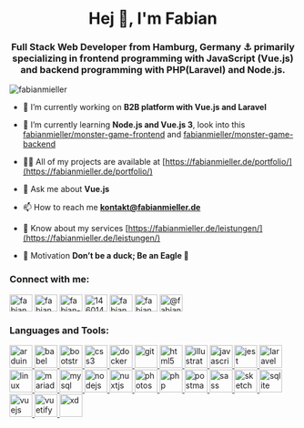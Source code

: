 <h1 align="center">Hej 👋, I'm Fabian</h1>
<h3 align="center">Full Stack Web Developer from Hamburg, Germany ⚓️ primarily specializing in frontend programming with JavaScript (Vue.js) and backend programming with PHP(Laravel) and Node.js.</h3>

<p align="left"> <img src="https://komarev.com/ghpvc/?username=fabianmieller&label=Profile%20views&color=7db928&style=flat-square" alt="fabianmieller" /> </p>

- 🔭 I’m currently working on **B2B platform with Vue.js and Laravel**

- 🌱 I’m currently learning **Node.js and Vue.js 3**, look into this [fabianmieller/monster-game-frontend](https://github.com/fabianmieller/monster-game-frontend) and [fabianmieller/monster-game-backend](https://github.com/fabianmieller/monster-game-backend)

- 👨‍💻 All of my projects are available at [https://fabianmieller.de/portfolio/](https://fabianmieller.de/portfolio/)

- 💬 Ask me about **Vue.js**

- 📫 How to reach me **kontakt@fabianmieller.de**

- 📄 Know about my services [https://fabianmieller.de/leistungen/](https://fabianmieller.de/leistungen/)

- 💪 Motivation **Don’t be a duck; Be an Eagle 🦅**

<h3 align="left">Connect with me:</h3>
<p align="left">
<a href="https://dev.to/fabianmieller" target="blank"><img align="center" src="https://cdn.jsdelivr.net/npm/simple-icons@3.0.1/icons/dev-dot-to.svg" alt="fabianmieller" height="30" width="40" /></a>
<a href="https://twitter.com/fabianmieller" target="blank"><img align="center" src="https://cdn.jsdelivr.net/npm/simple-icons@3.0.1/icons/twitter.svg" alt="fabianmieller" height="30" width="40" /></a>
<a href="https://linkedin.com/in/fabian-mieller-5bb31ba6" target="blank"><img align="center" src="https://cdn.jsdelivr.net/npm/simple-icons@3.0.1/icons/linkedin.svg" alt="fabian-mieller-5bb31ba6" height="30" width="40" /></a>
<a href="https://stackoverflow.com/users/14601449" target="blank"><img align="center" src="https://cdn.jsdelivr.net/npm/simple-icons@3.0.1/icons/stackoverflow.svg" alt="14601449" height="30" width="40" /></a>
<a href="https://fb.com/fabianmieller" target="blank"><img align="center" src="https://cdn.jsdelivr.net/npm/simple-icons@3.0.1/icons/facebook.svg" alt="fabianmieller" height="30" width="40" /></a>
<a href="https://instagram.com/fabianmieller" target="blank"><img align="center" src="https://cdn.jsdelivr.net/npm/simple-icons@3.0.1/icons/instagram.svg" alt="fabianmieller" height="30" width="40" /></a>
<a href="https://medium.com/@fabian.mieller" target="blank"><img align="center" src="https://cdn.jsdelivr.net/npm/simple-icons@3.0.1/icons/medium.svg" alt="@fabian.mieller" height="30" width="40" /></a>
</p>

<h3 align="left">Languages and Tools:</h3>
<p align="left"> <a href="https://www.arduino.cc/" target="_blank"> <img src="https://cdn.worldvectorlogo.com/logos/arduino-1.svg" alt="arduino" width="40" height="40"/> </a> <a href="https://babeljs.io/" target="_blank"> <img src="https://www.vectorlogo.zone/logos/babeljs/babeljs-icon.svg" alt="babel" width="40" height="40"/> </a> <a href="https://getbootstrap.com" target="_blank"> <img src="https://devicons.github.io/devicon/devicon.git/icons/bootstrap/bootstrap-plain.svg" alt="bootstrap" width="40" height="40"/> </a> <a href="https://www.w3schools.com/css/" target="_blank"> <img src="https://devicons.github.io/devicon/devicon.git/icons/css3/css3-original-wordmark.svg" alt="css3" width="40" height="40"/> </a> <a href="https://www.docker.com/" target="_blank"> <img src="https://devicons.github.io/devicon/devicon.git/icons/docker/docker-original-wordmark.svg" alt="docker" width="40" height="40"/> </a> <a href="https://git-scm.com/" target="_blank"> <img src="https://www.vectorlogo.zone/logos/git-scm/git-scm-icon.svg" alt="git" width="40" height="40"/> </a> <a href="https://www.w3.org/html/" target="_blank"> <img src="https://devicons.github.io/devicon/devicon.git/icons/html5/html5-original-wordmark.svg" alt="html5" width="40" height="40"/> </a> <a href="https://www.adobe.com/in/products/illustrator.html" target="_blank"> <img src="https://www.vectorlogo.zone/logos/adobe_illustrator/adobe_illustrator-icon.svg" alt="illustrator" width="40" height="40"/> </a> <a href="https://developer.mozilla.org/en-US/docs/Web/JavaScript" target="_blank"> <img src="https://devicons.github.io/devicon/devicon.git/icons/javascript/javascript-original.svg" alt="javascript" width="40" height="40"/> </a> <a href="https://jestjs.io" target="_blank"> <img src="https://www.vectorlogo.zone/logos/jestjsio/jestjsio-icon.svg" alt="jest" width="40" height="40"/> </a> <a href="https://laravel.com/" target="_blank"> <img src="https://devicons.github.io/devicon/devicon.git/icons/laravel/laravel-plain-wordmark.svg" alt="laravel" width="40" height="40"/> </a> <a href="https://www.linux.org/" target="_blank"> <img src="https://devicons.github.io/devicon/devicon.git/icons/linux/linux-original.svg" alt="linux" width="40" height="40"/> </a> <a href="https://mariadb.org/" target="_blank"> <img src="https://www.vectorlogo.zone/logos/mariadb/mariadb-icon.svg" alt="mariadb" width="40" height="40"/> </a> <a href="https://www.mysql.com/" target="_blank"> <img src="https://devicons.github.io/devicon/devicon.git/icons/mysql/mysql-original-wordmark.svg" alt="mysql" width="40" height="40"/> </a> <a href="https://nodejs.org" target="_blank"> <img src="https://devicons.github.io/devicon/devicon.git/icons/nodejs/nodejs-original-wordmark.svg" alt="nodejs" width="40" height="40"/> </a> <a href="https://nuxtjs.org/" target="_blank"> <img src="https://www.vectorlogo.zone/logos/nuxtjs/nuxtjs-icon.svg" alt="nuxtjs" width="40" height="40"/> </a> <a href="https://www.photoshop.com/en" target="_blank"> <img src="https://devicons.github.io/devicon/devicon.git/icons/photoshop/photoshop-plain.svg" alt="photoshop" width="40" height="40"/> </a> <a href="https://www.php.net" target="_blank"> <img src="https://devicons.github.io/devicon/devicon.git/icons/php/php-original.svg" alt="php" width="40" height="40"/> </a> <a href="https://postman.com" target="_blank"> <img src="https://www.vectorlogo.zone/logos/getpostman/getpostman-icon.svg" alt="postman" width="40" height="40"/> </a> <a href="https://sass-lang.com" target="_blank"> <img src="https://devicons.github.io/devicon/devicon.git/icons/sass/sass-original.svg" alt="sass" width="40" height="40"/> </a> <a href="https://www.sketch.com/" target="_blank"> <img src="https://www.vectorlogo.zone/logos/sketchapp/sketchapp-icon.svg" alt="sketch" width="40" height="40"/> </a> <a href="https://www.sqlite.org/" target="_blank"> <img src="https://www.vectorlogo.zone/logos/sqlite/sqlite-icon.svg" alt="sqlite" width="40" height="40"/> </a> <a href="https://vuejs.org/" target="_blank"> <img src="https://devicons.github.io/devicon/devicon.git/icons/vuejs/vuejs-original-wordmark.svg" alt="vuejs" width="40" height="40"/> </a> <a href="https://vuetifyjs.com/en/" target="_blank"> <img src="https://bestofjs.org/logos/vuetify.svg" alt="vuetify" width="40" height="40"/> </a> <a href="https://www.adobe.com/products/xd.html" target="_blank"> <img src="https://cdn.worldvectorlogo.com/logos/adobe-xd.svg" alt="xd" width="40" height="40"/> </a> </p>

